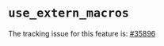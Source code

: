 # `use_extern_macros`

The tracking issue for this feature is: [#35896]

[#35896]: https://github.com/rust-lang/rust/issues/35896




